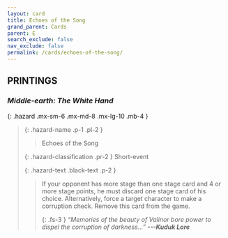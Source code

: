 ```yaml
---
layout: card
title: Echoes of the Song
grand_parent: Cards
parent: E
search_exclude: false
nav_exclude: false
permalink: /cards/echoes-of-the-song/
---
```


## PRINTINGS


### _Middle-earth: The White Hand_

{: .hazard .mx-sm-6 .mx-md-8 .mx-lg-10 .mb-4 }
> {: .hazard-name .p-1 .pl-2 }
> > <div class="hazard-mp"></div>
> > <div class="card-name">Echoes of the Song</div>
>
> {: .hazard-classification .pr-2 }
> Short-event
>
> {: .hazard-text .black-text .p-2 }
> > If your opponent has more stage than one stage card and 4 or more stage points, he must discard one stage card of his choice. Alternatively, force a target character to make a corruption check. Remove this card from the game. 
> > 
> > {: .fs-3 } 
> > _“Memories of the beauty of Valinor bore power to dispel the corruption of darkness...”_ ***---&#65279;Kuduk Lore*** 
>
